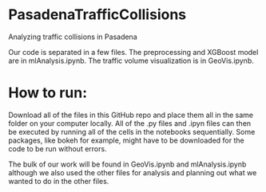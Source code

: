 # PasadenaTrafficCollisions
Analyzing traffic collisions in Pasadena

Our code is separated in a few files. The preprocessing and XGBoost model are in mlAnalysis.ipynb. The traffic volume visualization is in GeoVis.ipynb. 

# How to run:
Download all of the files in this GitHub repo and place them all in the same folder on your computer locally. All of the .py files and .ipyn files can then be executed by running all of the cells in the notebooks sequentially. Some packages, like bokeh for example, might have to be downloaded for the code to be run without errors.

The bulk of our work will be found in GeoVis.ipynb and mlAnalysis.ipynb although we also used the other files for analysis and planning out what we wanted to do in the other files.

